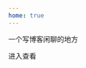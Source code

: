 ```yaml
---
home: true
---
```


<div class='bg'></div>

<div class="content">
  <p class='info'>一个写博客闲聊的地方</p>
  <div class="list">
    <router-link to="/blog/" class="action-button">进入查看</router-link>
  </div>
</div>
